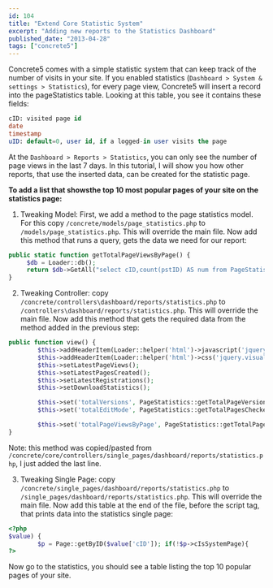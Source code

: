 ```yaml
---
id: 104
title: "Extend Core Statistic System"
excerpt: "Adding new reports to the Statistics Dashboard"
published_date: "2013-04-28"
tags: ["concrete5"]
---
```


Concrete5 comes with a simple statistic system that can keep track of the number of visits in your site. If you enabled statistics (`Dashboard > System & settings > Statistics`), for every page view, Concrete5 will insert a record into the pageStatistics table. Looking at this table, you see it contains these fields:

```sql
cID: visited page id
date
timestamp
uID: default=0, user id, if a logged-in user visits the page
```

At the `Dashboard > Reports > Statistics`, you can only see the number of page views in the last 7 days. In this tutorial, I will show you how other reports, that use the inserted data, can be created for the statistic page.

**To add a list that showsthe top 10 most popular pages of your site on the statistics page:**

1. Tweaking Model: First, we add a method to the page statistics model. For this copy `/concrete/models/page_statistics.php` to `/models/page_statistics.php`. This will override the main file. Now add this method that runs a query, gets the data we need for our report:

```php
public static function getTotalPageViewsByPage() {
     $db = Loader::db();
     return $db->GetAll("select cID,count(pstID) AS num from PageStatistics GROUP BY cID HAVING num>0 ORDER BY num DESC LIMIT 10");
}
```

2. Tweaking Controller: copy `/concrete/controllers\dashboard/reports/statistics.php` to `/controllers\dashboard/reports/statistics.php`. This will override the main file. Now add this method that gets the required data from the method added in the previous step:

```php
public function view() {
        $this->addHeaderItem(Loader::helper('html')->javascript('jquery.visualize.js'));
        $this->addHeaderItem(Loader::helper('html')->css('jquery.visualize.css'));
        $this->setLatestPageViews();
        $this->setLatestPagesCreated();
        $this->setLatestRegistrations();
        $this->setDownloadStatistics();

        $this->set('totalVersions', PageStatistics::getTotalPageVersions());
        $this->set('totalEditMode', PageStatistics::getTotalPagesCheckedOut());

        $this->set('totalPageViewsByPage', PageStatistics::getTotalPageViewsByPage());
}
```

Note: this method was copied/pasted from `/concrete/core/controllers/single_pages/dashboard/reports/statistics.php`, I just added the last line.

3. Tweaking Single Page: copy `/concrete/single_pages/dashboard/reports/statistics.php` to `/single_pages/dashboard/reports/statistics.php`. This will override the main file. Now add this table at the end of the file, before the script tag, that prints data into the statistics single page:

```php
<?php
$value) {
        $p = Page::getByID($value['cID']); if(!$p->cIsSystemPage){
?>
```

Now go to the statistics, you should see a table listing the top 10 popular pages of your site.
